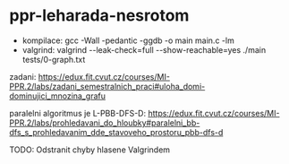 ppr-leharada-nesrotom
==================

- kompilace: gcc -Wall -pedantic -ggdb -o main main.c -lm
- valgrind: valgrind --leak-check=full --show-reachable=yes ./main tests/0-graph.txt

zadani:
https://edux.fit.cvut.cz/courses/MI-PPR.2/labs/zadani_semestralnich_praci#uloha_domi-dominujici_mnozina_grafu

paralelni algoritmus je L-PBB-DFS-D:
https://edux.fit.cvut.cz/courses/MI-PPR.2/labs/prohledavani_do_hloubky#paralelni_bb-dfs_s_prohledavanim_dde_stavoveho_prostoru_pbb-dfs-d

TODO:
Odstranit chyby hlasene Valgrindem
